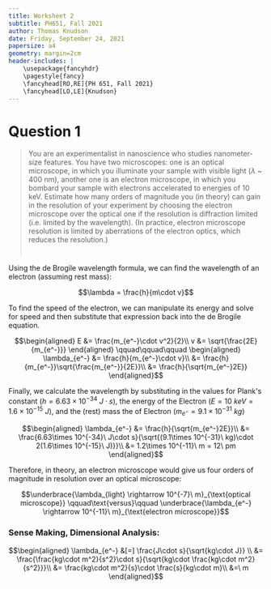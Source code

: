 ```yaml
---
title: Worksheet 2
subtitle: PH651, Fall 2021
author: Thomas Knudson
date: Friday, September 24, 2021
papersize: a4
geometry: margin=2cm
header-includes: |
    \usepackage{fancyhdr}
    \pagestyle{fancy}
    \fancyhead[RO,RE]{PH 651, Fall 2021}
    \fancyhead[LO,LE]{Knudson}
---
```


# Question 1

> You are an experimentalist in nanoscience who studies nanometer-size features. You have two microscopes: one is an optical microscope, in which you illuminate your sample with visible light ($\lambda$ ~ 400 nm), another one is an electron microscope, in which you bombard your sample with electrons accelerated to energies of 10 keV. Estimate how many orders of magnitude you (in theory) can gain in the resolution of your experiment by choosing the electron microscope over the optical one if the resolution is diffraction limited (i.e. limited by the wavelength). (In practice, electron microscope resolution is limited by aberrations of the electron optics, which reduces the resolution.) $$\ $$

Using the de Brogile wavelength formula, we can find the wavelength of an electron (assuming rest mass):

$$\lambda = \frac{h}{m\cdot v}$$

To find the speed of the electron, we can manipulate its energy and solve for speed and then substitute that expression back into the de Brogile equation.

$$\begin{aligned}
E &= \frac{m_{e^-}\cdot v^2}{2}\\
v &= \sqrt{\frac{2E}{m_{e^-}}}
\end{aligned}
\qquad\qquad\qquad
\begin{aligned}
\lambda_{e^-} &= \frac{h}{m_{e^-}\cdot v}\\
&= \frac{h}{m_{e^-}}\sqrt{\frac{m_{e^-}}{2E}}\\
&= \frac{h}{\sqrt{m_{e^-}2E}}
\end{aligned}$$

Finally, we calculate the wavelength by substituting in the values for Plank's constant ($h=6.63\times 10^{-34}\ J\cdot s$), the energy of the Electron ($E=10\ keV= 1.6\times 10^{-15}\ J$), and the (rest) mass the of Electron ($m_{e^-}=9.1\times 10^{-31}\ kg$)

$$\begin{aligned}
\lambda_{e^-} &= \frac{h}{\sqrt{m_{e^-}2E}}\\
&= \frac{6.63\times 10^{-34}\ J\cdot s}{\sqrt{(9.1\times 10^{-31}\ kg)\cdot 2(1.6\times 10^{-15}\ J)}}\\
&= 1.2\times 10^{-11}\ m = 12\ pm
\end{aligned}$$

Therefore, in theory, an electron microscope would give us four orders of magnitude in resolution over an optical microscope:

$$\underbrace{\lambda_{light} \rightarrow 10^{-7}\ m}_{\text{optical microscope}} \qquad\text{versus}\qquad \underbrace{\lambda_{e^-} \rightarrow 10^{-11}\ m}_{\text{electron microscope}}$$

### Sense Making, Dimensional Analysis:

$$\begin{aligned}
\lambda_{e^-} &[=] \frac{J\cdot s}{\sqrt{kg\cdot J}} \\
&= \frac{\frac{kg\cdot m^2}{s^2}\cdot s}{\sqrt{kg\cdot \frac{kg\cdot m^2}{s^2}}}\\
&= \frac{kg\cdot m^2}{s}\cdot \frac{s}{kg\cdot m}\\
&=\ m
\end{aligned}$$
